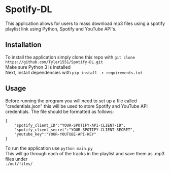 # Spotify-DL
This application allows for users to mass download mp3 files using a spotify playlist link using Python, Spotify and YouTube API's.

## Installation
To install the application simply clone this repo with `git clone https://github.com/Tyler1551/Spotify-DL.git`  
Make sure Python 3 is installed  
Next, install dependencies with `pip install -r requirements.txt`

## Usage
Before running the program you will need to set up a file called "credentials.json" this will be used to store Spotify and YouTube API credentials. The file should be formatted as follows:  
```
{
    "spotify_client_ID":"YOUR-SPOTIFY-API-CLIENT-ID",
    "spotify_client_secret":"YOUR-SPOTIFY-CLIENT-SECRET",
    "youtube_key":"YOUR-YOUTUBE-API-KEY"
}
```

To run the application use `python main.py`  
This will go through each of the tracks in the playlist and save them as .mp3 files under  
`./out/files/`

